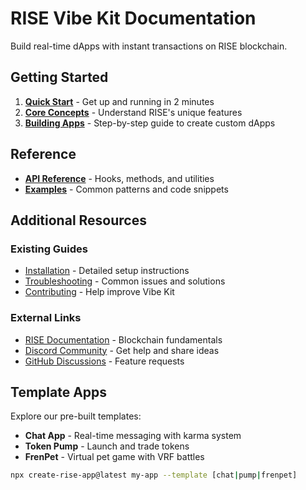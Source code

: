 # RISE Vibe Kit Documentation

Build real-time dApps with instant transactions on RISE blockchain.

## Getting Started

1. [**Quick Start**](../README.md#quick-start) - Get up and running in 2 minutes
2. [**Core Concepts**](core-concepts.md) - Understand RISE's unique features
3. [**Building Apps**](building-apps.md) - Step-by-step guide to create custom dApps

## Reference

- [**API Reference**](api-reference.md) - Hooks, methods, and utilities
- [**Examples**](examples.md) - Common patterns and code snippets

## Additional Resources

### Existing Guides
- [Installation](installation.md) - Detailed setup instructions
- [Troubleshooting](troubleshooting.md) - Common issues and solutions
- [Contributing](contributing.md) - Help improve Vibe Kit

### External Links
- [RISE Documentation](https://docs.risechain.com) - Blockchain fundamentals
- [Discord Community](https://discord.gg/rise) - Get help and share ideas
- [GitHub Discussions](https://github.com/risechain/vibe-kit/discussions) - Feature requests

## Template Apps

Explore our pre-built templates:

- **Chat App** - Real-time messaging with karma system
- **Token Pump** - Launch and trade tokens
- **FrenPet** - Virtual pet game with VRF battles

```bash
npx create-rise-app@latest my-app --template [chat|pump|frenpet]
```